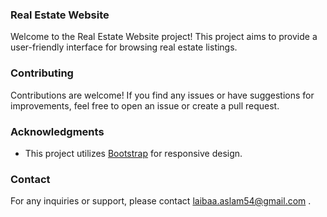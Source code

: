 ### Real Estate Website

Welcome to the Real Estate Website project! This project aims to provide a user-friendly interface for browsing real estate listings.


### Contributing

Contributions are welcome! If you find any issues or have suggestions for improvements, feel free to open an issue or create a pull request.

### Acknowledgments

- This project utilizes [Bootstrap](https://getbootstrap.com/) for responsive design.

### Contact

For any inquiries or support, please contact laibaa.aslam54@gmail.com .
